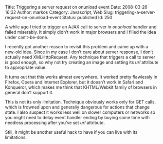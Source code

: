 Title: Triggering a server request on onunload event
Date: 2008-03-26 16:32
Author: markos
Category: Javascript, Web
Slug: triggering-a-server-request-on-onunload-event
Status: published
Id: 250

<html>
 <body>
  <div>
   <p>
    A while ago I tried to trigger an AJAX call to server in
    <em>
     onunload
    </em>
    handler and failed miserably. It simply didn’t work in major browsers and I filled the idea under can’t-be-done.
   </p>
   <p>
    I recently got another reason to revisit this problem and came up with a new-old idea. Since in my case I don’t care about server response, I don’t actually need XMLHttpRequest. Any technique that triggers a call to server is good enough, so why not try creating an image and setting its
    <em>
     url
    </em>
    attribute to appropriate value.
   </p>
   <p>
    It turns out that this works almost everywhere. It worked pretty flawlessly in Firefox, Opera and Internet Explorer, but it doesn’t work in Safari and Konqueror, which makes me think that KHTML/Webkit family of browsers in general don’t support it.
   </p>
   <p>
    This is not its only limitation. Technique obviously works only for GET calls, which is frowned upon and generally dangerous for actions that change state. I also suspect it works less well on slower computers or networks so you might need to delay event handler ending by buying some time with needless processing after you’ve set
    <em>
     url
    </em>
    attribute.
   </p>
   <p>
    Still, it might be another useful hack to have if you can live with its limitations.
   </p>
  </div>
 </body>
</html>